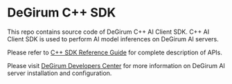 # DeGirum C++ SDK

This repo contains source code of DeGirum C++ AI Client SDK.
C++ AI Client SDK is used to perform AI model inferences on DeGirum AI servers.

Please refer to [C++ SDK Reference Guide](https://github.com/DeGirum/CppSDK/blob/main/doc/AIClient-cpp-Reference.pdf) for complete description of APIs.

Please visit [DeGirum Developers Center](https://degirum.github.io/) for more information on DeGirum AI server installation and configuration.
